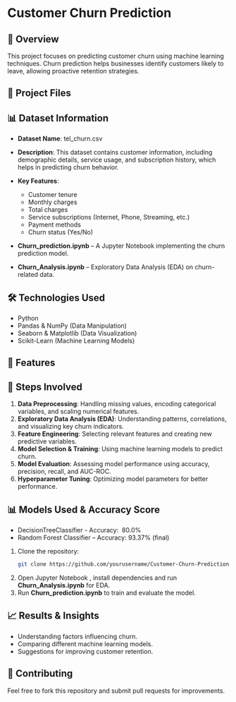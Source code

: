 # Customer Churn Prediction

## 📌 Overview

This project focuses on predicting customer churn using machine learning techniques. Churn prediction helps businesses identify customers likely to leave, allowing proactive retention strategies.

## 📂 Project Files

## 📊 Dataset Information

- **Dataset Name**: tel\_churn.csv

- **Description**: This dataset contains customer information, including demographic details, service usage, and subscription history, which helps in predicting churn behavior.

- **Key Features**:

  - Customer tenure
  - Monthly charges
  - Total charges
  - Service subscriptions (Internet, Phone, Streaming, etc.)
  - Payment methods
  - Churn status (Yes/No)

- **Churn\_prediction.ipynb** – A Jupyter Notebook implementing the churn prediction model.

- **Churn\_Analysis.ipynb** – Exploratory Data Analysis (EDA) on churn-related data.

## 🛠 Technologies Used

- Python
- Pandas & NumPy (Data Manipulation)
- Seaborn & Matplotlib (Data Visualization)
- Scikit-Learn (Machine Learning Models)

## 🚀 Features

## 🔄 Steps Involved

1. **Data Preprocessing**: Handling missing values, encoding categorical variables, and scaling numerical features.
2. **Exploratory Data Analysis (EDA)**: Understanding patterns, correlations, and visualizing key churn indicators.
3. **Feature Engineering**: Selecting relevant features and creating new predictive variables.
4. **Model Selection & Training**: Using machine learning models to predict churn.
5. **Model Evaluation**: Assessing model performance using accuracy, precision, recall, and AUC-ROC.
6. **Hyperparameter Tuning**: Optimizing model parameters for better performance.

## 📊 Models Used & Accuracy Score

- DecisionTreeClassifier - Accuracy:  80.0%
- Random Forest Classifier – Accuracy: 93.37% (final)

1. Clone the repository:
   ```bash
   git clone https://github.com/yourusername/Customer-Churn-Prediction.git
   ```
2. Open Jupyter Notebook , install dependencies and run **Churn\_Analysis.ipynb** for EDA.
3. Run **Churn\_prediction.ipynb** to train and evaluate the model.

## 📈 Results & Insights

- Understanding factors influencing churn.
- Comparing different machine learning models.
- Suggestions for improving customer retention.

## 🤝 Contributing

Feel free to fork this repository and submit pull requests for improvements.

